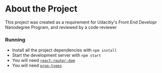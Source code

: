 # About the Project

This project was created as a requirement for Udacitiy's Front End Developr Nanodegree Program, and reviewed by a code reviewer



### Running

- Install all the project dependencies with `npm install`
- Start the development server with `npm start`
- You will need [`react-router-dom`](https://www.npmjs.com/package/react-router-dom)
- You will need [`prop-types`](https://www.npmjs.com/package/prop-types)

